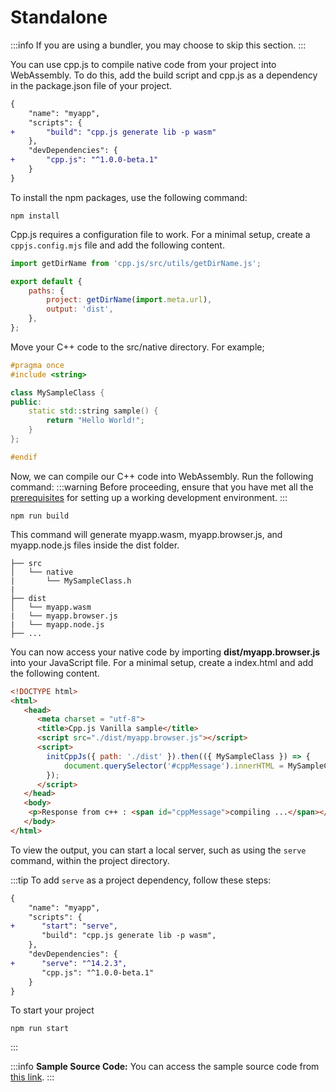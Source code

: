 # Standalone

:::info
If you are using a bundler, you may choose to skip this section.
:::

You can use cpp.js to compile native code from your project into WebAssembly. To do this, add the build script and cpp.js as a dependency in the package.json file of your project.

```diff title="package.json"
{
    "name": "myapp",
    "scripts": {
+       "build": "cpp.js generate lib -p wasm"
    },
    "devDependencies": {
+       "cpp.js": "^1.0.0-beta.1"
    }
}
```

To install the npm packages, use the following command:
```shell npm2yarn
npm install
```

Cpp.js requires a configuration file to work. For a minimal setup, create a `cppjs.config.mjs` file and add the following content.

```js title="cppjs.config.mjs"
import getDirName from 'cpp.js/src/utils/getDirName.js';

export default {
    paths: {
        project: getDirName(import.meta.url),
        output: 'dist',
    },
};
```

Move your C++ code to the src/native directory. For example;

```cpp title="src/native/MySampleClass.h"
#pragma once
#include <string>

class MySampleClass {
public:
    static std::string sample() {
        return "Hello World!";
    }
};

#endif
```

Now, we can compile our C++ code into WebAssembly. Run the following command:
:::warning
Before proceeding, ensure that you have met all the [prerequisites](/docs/Getting%20Started/prerequisites) for setting up a working development environment.
:::
```shell npm2yarn
npm run build
```

This command will generate myapp.wasm, myapp.browser.js, and myapp.node.js files inside the dist folder.

```
├── src
│   └── native
|       └── MySampleClass.h
|
├── dist
│   └── myapp.wasm
|   └── myapp.browser.js
|   └── myapp.node.js
├── ...
```

You can now access your native code by importing **dist/myapp.browser.js** into your JavaScript file. For a minimal setup, create a index.html and add the following content.

```html title="index.html"
<!DOCTYPE html>
<html>
   <head>
      <meta charset = "utf-8">
      <title>Cpp.js Vanilla sample</title>
      <script src="./dist/myapp.browser.js"></script>
      <script>
        initCppJs({ path: './dist' }).then(({ MySampleClass }) => {
            document.querySelector('#cppMessage').innerHTML = MySampleClass.sample();
        });
      </script>
   </head>
   <body>
    <p>Response from c++ : <span id="cppMessage">compiling ...</span></p>
   </body>
</html>
```

To view the output, you can start a local server, such as using the `serve` command, within the project directory.

:::tip
To add `serve` as a project dependency, follow these steps:
```diff title="package.json"
{
    "name": "myapp",
    "scripts": {
+      "start": "serve",
       "build": "cpp.js generate lib -p wasm",
    },
    "devDependencies": {
+      "serve": "^14.2.3",
       "cpp.js": "^1.0.0-beta.1"
    }
}
```
To start your project
```shell npm2yarn
npm run start
```
:::

:::info
**Sample Source Code:** You can access the sample source code from [this link](https://github.com/bugra9/cpp.js/tree/main/samples/cppjs-sample-web-vanilla).
:::
